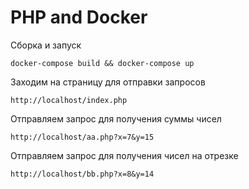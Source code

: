 # PHP and Docker

Сборка и запуск

```
docker-compose build && docker-compose up
```

Заходим на страницу для отправки запросов

```
http://localhost/index.php
```

Отправляем запрос для получения суммы чисел

```
http://localhost/aa.php?x=7&y=15
```

Отправляем запрос для получения чисел на отрезке

```
http://localhost/bb.php?x=8&y=14
```

